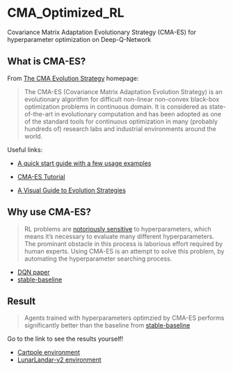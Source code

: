 # CMA_Optimized_RL

Covariance Matrix Adaptation Evolutionary Strategy (CMA-ES) for hyperparameter optimization on Deep-Q-Network

## What is CMA-ES?

From [The CMA Evolution Strategy](http://cma.gforge.inria.fr/) homepage:

> The CMA-ES (Covariance Matrix Adaptation Evolution Strategy) is an evolutionary algorithm for difficult non-linear non-convex black-box optimization problems in continuous domain. It is considered as state-of-the-art in evolutionary computation and has been adopted as one of the standard tools for continuous optimization in many (probably hundreds of) research labs and industrial environments around the world. 

Useful links:

* [A quick start guide with a few usage examples](https://pypi.python.org/pypi/cma)

* [CMA-ES Tutorial](https://arxiv.org/pdf/1604.00772.pdf)

* [A Visual Guide to Evolution Strategies](http://blog.otoro.net/2017/10/29/visual-evolution-strategies/)

## Why use CMA-ES?

> RL problems are [notoriously sensitive](https://cloud.google.com/blog/products/ai-machine-learning/deep-reinforcement-learning-on-gcp-using-hyperparameters-and-cloud-ml-engine-to-best-openai-gym-games) to hyperparameters, which means it’s necessary to evaluate many different hyperparameters. The prominant obstacle in this process is laborious effort required by human experts. Using CMA-ES is an attempt to solve this problem, by automating the hyperparameter searching process.

* [DQN paper](https://www.cs.toronto.edu/~vmnih/docs/dqn.pdf)
* [stable-baseline](https://stable-baselines.readthedocs.io/en/master/index.html)

## Result
> Agents trained with hyperparameters optimzied by CMA-ES performs significantly better than the baseline from [stable-baseline](https://stable-baselines.readthedocs.io/en/master/index.html)

Go to the link to see the results yourself!
* [Cartpole environment](https://www.youtube.com/watch?v=7nTh392Lwms)
* [LunarLandar-v2 environment](https://www.youtube.com/watch?v=A6YEB_7PSgo)


